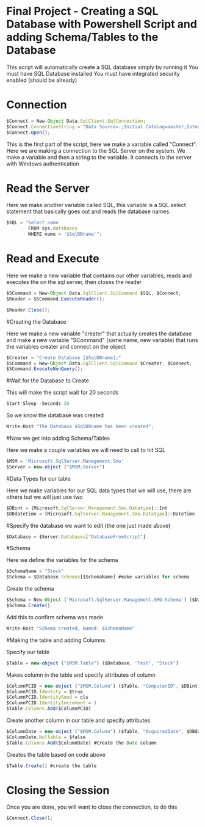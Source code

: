 # Final Project - Creating a SQL Database with Powershell Script and adding Schema/Tables to the Database

This script will automatically create a SQL database simply by running it
You must have SQL Database installed
You must have integrated security enabled (should be already)


# Connection


```javascript
$Connect = New-Object Data.SqlClient.SqlConnection; 
$Connect.ConnectionString = "Data Source=.;Initial Catalog=master;Integrated Security=True;"; 
$Connect.Open(); 
```

This is the first part of the script, here we make a variable called "Connect". Here we are making a connection
to the SQL Server on the system. We make a variable and then a string to the variable. It connects to the server with Windows authentication


# Read the Server

Here we make another variable called SQL, this variable is a SQL select statement that basically goes out and 
reads the database names.

```javascript
$SQL = "Select name
        FROM sys.databases
        WHERE name = '$SqlDBname'"; 
```

# Read and Execute

Here we make a new variable that contains our other variables, reads and executes the  on the sql server, 
then closes the reader

```javascript
$SCommand = New-Object Data.SqlClient.SqlCommand $SQL, $Connect;
$Reader = $SCommand.ExecuteReader();

$Reader.Close();
```
#Creating the Database

Here we make a new variable "creater" that actually creates the database and make a new variable "SCommand" (same name, new variable) that runs the variables
creater and connect on the object

```javascript
$Creater = "Create Database [$SqlDBname];"
$SCommand = New-Object Data.SqlClient.SqlCommand $Creater, $Connect; 
$SCommand.ExecuteNonQuery();     
```

#Wait for the Database to Create

This will make the script wait for 20 seconds

```javascript
Start-Sleep -Seconds 20
```
So we know the database was created

```javascript
Write-Host "The Database $SqlDBname has been created";
```
#Now we get into adding Schema/Tables

Here we make a couple variables we will need to call to hit SQL

```javascript
$MSM = 'Microsoft.SqlServer.Management.Smo'
$Server = new-object ("$MSM.Server") 
```
#Data Types for our table

Here we make variables for our SQL data types that we will use, there are others but we will just use two

```javascript
$DBint = [Microsoft.SqlServer.Management.Smo.Datatype]::Int 
$DBdatetime = [Microsoft.SqlServer.Management.Smo.Datatype]::DateTime
```
#Specify the database we want to edit (the one just made above)

```javascript 
$Database = $Server.Databases["DatabaseFromScript"] 
```
#Schema

Here we define the variables for the schema

```javascript
$SchemaName = "Stock"
$Schema = $Database.Schemas[$SchemaName] #make variables for schema
```
Create the schema

```javascript
$Schema = New-Object ('Microsoft.SqlServer.Management.SMO.Schema') ($Database, $SchemaName)
$Schema.Create() 
```
Add this to confirm schema was made

```javascript
Write-Host "Schema created, Named: $SchemaName"
```
#Making the table and adding Columns 

Specify our table

```javascript
$Table = new-object ("$MSM.Table") ($Database, "Test", "Stock")
```
Makes column in the table and specify attributes of column 

```javascript
$ColumnPCID = new-object ("$MSM.Column") ($Table, "ComputerID", $DBint)#Create ComputerID column
$ColumnPCID.Identity = $true
$ColumnPCID.IdentitySeed = cls
$ColumnPCID.IdentityIncrement = 1
$Table.Columns.Add($ColumnPCID)
```
Create another column in our table and specify attributes

```javascript
$ColumnDate = new-object ("$MSM.Column") ($Table, "AcquiredDate", $DBdatetime) 
$ColumnDate.Nullable = $false
$Table.Columns.Add($ColumnDate) #Create the Date column
``` 
Creates the table based on code above

```javascript
$Table.Create() #create the table
```

# Closing the Session

Once you are done, you will want to close the connection, to do this

```javascript
$Connect.Close();
```










